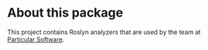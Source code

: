 # About this package

This project contains Roslyn analyzers that are used by the team at [Particular Software](https://particular.net).